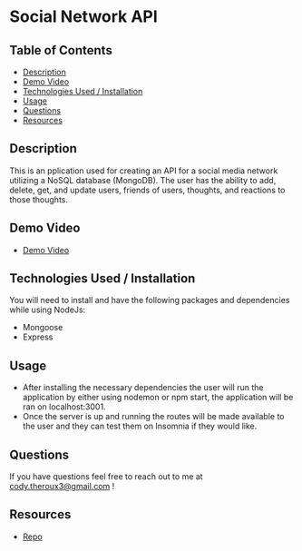 # Social Network API

## Table of Contents
- [Description](#description)
- [Demo Video](#demo-video)
- [Technologies Used / Installation](#technologies-used--installation)
- [Usage](#usage)
- [Questions](#questions)
- [Resources](#resources)

## Description
This is an pplication used for creating an API for a social media network utilizing a NoSQL database (MongoDB). The user has the ability to add, delete, get, and update users, friends of users, thoughts, and reactions to those thoughts.

## Demo Video
- [Demo Video]()
## Technologies Used / Installation
You will need to install and have the following packages and dependencies while using NodeJs:
- Mongoose
- Express

## Usage
- After installing the necessary dependencies the user will run the application by either using nodemon or npm start, the application will be ran on localhost:3001. 
- Once the server is up and running the routes will be made available to the user and they can test them on Insomnia if they would like. 

## Questions
If you have questions feel free to reach out to me at cody.theroux3@gmail.com !

## Resources
- [Repo](https://github.com/codytheroux96/social-network-api)